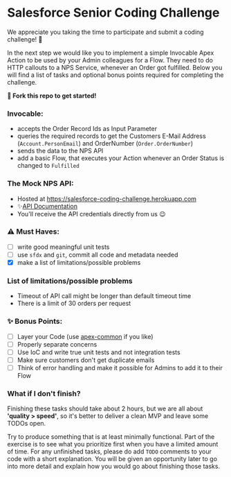# Salesforce Senior Coding Challenge

We appreciate you taking the time to participate and submit a coding challenge! 🥳

In the next step we would like you to implement a simple Invocable Apex Action to be used by your Admin colleagues for a Flow. They need to do HTTP callouts to a NPS Service, whenever an Order got fulfilled. Below you will find a list of tasks and optional bonus points required for completing the challenge.

**🚀 Fork this repo to get started!**

### Invocable:

* accepts the Order Record Ids as Input Parameter
* queries the required records to get the Customers E-Mail Address (`Account.PersonEmail`) and OrderNumber (`Order.OrderNumber`)
* sends the data to the NPS API
* add a basic Flow, that executes your Action whenever an Order Status is changed to `Fulfilled`

### The Mock NPS API:

* Hosted at https://salesforce-coding-challenge.herokuapp.com
* ✨[API Documentation](https://thermondo.github.io/salesforce-coding-challenge/)
* You'll receive the API credentials directly from us 😉

### ⚠️ Must Haves:

* [ ] write good meaningful unit tests
* [ ] use `sfdx` and `git`, commit all code and metadata needed
* [x] make a list of limitations/possible problems

### List of limitations/possible problems

* Timeout of API call might be longer than default timeout time
* There is a limit of 30 orders per request

### ✨ Bonus Points:

* [ ] Layer your Code (use [apex-common](https://github.com/apex-enterprise-patterns/fflib-apex-common) if you like)
* [ ] Properly separate concerns
* [ ] Use IoC and write true unit tests and not integration tests
* [ ] Make sure customers don't get duplicate emails
* [ ] Think of error handling and make it possible for Admins to add it to their Flow

### What if I don't finish?

Finishing these tasks should take about 2 hours, but we are all about **'quality > speed'**, so it's better to deliver a clean MVP and leave some TODOs open.

Try to produce something that is at least minimally functional. Part of the exercise is to see what you prioritize first when you have a limited amount of time. For any unfinished tasks, please do add `TODO` comments to your code with a short explanation. You will be given an opportunity later to go into more detail and explain how you would go about finishing those tasks.